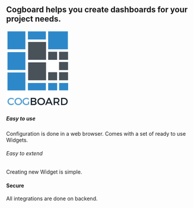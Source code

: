 ## **Cogboard** helps you create dashboards for your project needs.

![logo](./images/logo.png)  

##### Easy to use
Configuration is done in a web browser. Comes with a set of ready to use Widgets.
###### Easy to extend
Creating new Widget is simple.
#### Secure
All integrations are done on backend.